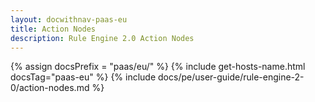 ```yaml
---
layout: docwithnav-paas-eu
title: Action Nodes
description: Rule Engine 2.0 Action Nodes
---
```


{% assign docsPrefix = "paas/eu/" %}
{% include get-hosts-name.html docsTag="paas-eu" %}
{% include docs/pe/user-guide/rule-engine-2-0/action-nodes.md %}
